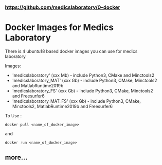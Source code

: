 ### https://github.com/medicslaboratory/0-docker

# Docker Images for Medics Laboratory
There is 4 ubuntu18 based docker images you can use for medics laboratory

Images:

  - 'medicslaboratory' (xxx Mb) - include Python3, CMake and Minctools2
  - 'medicslaboratory_MAT' (xxx Gb) - include Python3, CMake, Minctools2 and MatlabRuntime2019b
  - 'medicslaboratory_FS' (xxx Gb) - include Python3, CMake, Minctools2 and Freesurfer6
  - 'medicslaboratory_MAT_FS' (xxx Gb) - include Python3, CMake, Minctools2, MatlabRuntime2019b and Freesurfer6

To Use :
  ```
  docker pull <name_of_docker_image>
  ```
  and
  ```
  docker run <name_of_docker_image>
  ```

## more...
